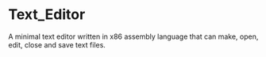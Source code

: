 # Text_Editor
A minimal text editor written in x86 assembly language that can make, open, edit, close and save text files.
